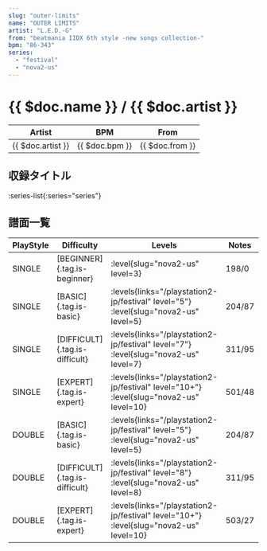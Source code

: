 ```yaml
---
slug: "outer-limits"
name: "OUTER LIMITS"
artist: "L.E.D.-G"
from: "beatmania IIDX 6th style -new songs collection-"
bpm: "86-343"
series:
  - "festival"
  - "nova2-us"
---
```


# {{ $doc.name }} / {{ $doc.artist }}

|Artist|BPM|From|
|------|---|----|
|{{ $doc.artist }}|{{ $doc.bpm }}|{{ $doc.from }}|

## 収録タイトル

:series-list{:series="series"}

## 譜面一覧

|PlayStyle|Difficulty|Levels|Notes|Movie|
|---------|----------|------|-----|-----|
|SINGLE|[BEGINNER]{.tag.is-beginner}|<div class="field is-grouped is-grouped-multiline"> :level{slug="nova2-us" level=3}</div>|198/0||
|SINGLE|[BASIC]{.tag.is-basic}|<div class="field is-grouped is-grouped-multiline"> :levels{links="/playstation2-jp/festival" level="5"} :level{slug="nova2-us" level=5}</div>|204/87||
|SINGLE|[DIFFICULT]{.tag.is-difficult}|<div class="field is-grouped is-grouped-multiline"> :levels{links="/playstation2-jp/festival" level="7"} :level{slug="nova2-us" level=7}</div>|311/95||
|SINGLE|[EXPERT]{.tag.is-expert}|<div class="field is-grouped is-grouped-multiline"> :levels{links="/playstation2-jp/festival" level="10+"} :level{slug="nova2-us" level=10}</div>|501/48||
|DOUBLE|[BASIC]{.tag.is-basic}|<div class="field is-grouped is-grouped-multiline"> :levels{links="/playstation2-jp/festival" level="5"} :level{slug="nova2-us" level=5}</div>|204/87||
|DOUBLE|[DIFFICULT]{.tag.is-difficult}|<div class="field is-grouped is-grouped-multiline"> :levels{links="/playstation2-jp/festival" level="8"} :level{slug="nova2-us" level=8}</div>|311/95||
|DOUBLE|[EXPERT]{.tag.is-expert}|<div class="field is-grouped is-grouped-multiline"> :levels{links="/playstation2-jp/festival" level="10+"} :level{slug="nova2-us" level=10}</div>|503/27||
